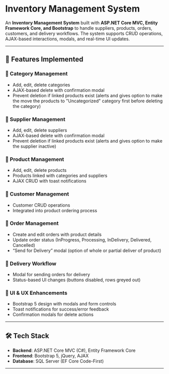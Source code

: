 # Inventory Management System  

An **Inventory Management System** built with **ASP.NET Core MVC, Entity Framework Core, and Bootstrap** to handle suppliers, products, orders, customers, and delivery workflows. The system supports CRUD operations, AJAX-based interactions, modals, and real-time UI updates.  

---

## 🚀 Features Implemented  

### 🔹 Category Management  
- Add, edit, delete categories  
- AJAX-based delete with confirmation modal  
- Prevent deletion if linked products exist  (alerts and gives option to make the move the products to "Uncategorized" category first before deleting the category)
  
### 🔹 Supplier Management  
- Add, edit, delete suppliers  
- AJAX-based delete with confirmation modal  
- Prevent deletion if linked products exist  (alerts and gives option to make the supplier inactive)

### 🔹 Product Management  
- Add, edit, delete products  
- Products linked with categories and suppliers  
- AJAX CRUD with toast notifications  

### 🔹 Customer Management  
- Customer CRUD operations  
- Integrated into product ordering process  

### 🔹 Order Management  
- Create and edit orders with product details  
- Update order status (InProgress, Processing, InDelivery, Delivered, Cancelled)  
- “Send for Delivery” modal (option of whole or partial deliver of product)   

### 🔹 Delivery Workflow  
- Modal for sending orders for delivery  
- Status-based UI changes (buttons disabled, rows greyed out)  

### 🔹 UI & UX Enhancements  
- Bootstrap 5 design with modals and form controls  
- Toast notifications for success/error feedback  
- Confirmation modals for delete actions  

---

## 🛠️ Tech Stack  

- **Backend**: ASP.NET Core MVC (C#), Entity Framework Core  
- **Frontend**: Bootstrap 5, jQuery, AJAX  
- **Database**: SQL Server (EF Core Code-First)  

---


